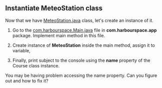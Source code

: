 ## Instantiate MeteoStation class

Now that we have [MeteoStation.java](file://lesson-02/02-class-instance/src/com/harbourspace/model/MeteoStation.java) class, let's create an instance of it.

1. Go to the [com.harbourspace.Main.java](file://lesson-02/02-class-instance/src/com/harbourspace/app/com.harbourspace.Main.java) file in **com.harbourspace.app** package. Implement main method in this file.

2. Create instance of **MeteoStation** inside the main method, assign it to variable,

3. Finally, print subject to the console using the **name** property of the Course class instance.

You may be having problem accessing the name property. Can you figure out and how to fix it?

